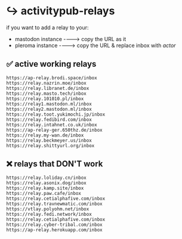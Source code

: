 # ↪️ activitypub-relays

if you want to add a relay to your:

- mastodon instance ----> copy the URL as it 
- pleroma instance ----> copy the URL & replace inbox with *actor*


## ✅ active working relays
```
https://ap-relay.brodi.space/inbox
https://relay.nazrin.moe/inbox
https://relay.libranet.de/inbox
https://relay.masto.tech/inbox
https://relay.101010.pl/inbox
https://relay1.mastodon.ml/inbox
https://relay2.mastodon.ml/inbox
https://relay.toot.yukimochi.jp/inbox
https://relay.fedibird.com/inbox
https://relay.intahnet.co.uk/inbox
https://ap-relay-ger.650thz.de/inbox
https://relay.my-wan.de/inbox
https://relay.beckmeyer.us/inbox
https://relay.shittyurl.org/inbox

```



## ❌ relays that DON'T work
```
https://relay.loliday.cn/inbox
https://relay.asonix.dog/inbox
https://relay.kamp.site/inbox
https://relay.paw.cafe/inbox
https://relay.cetialphafive.com/inbox
https://relay.travnewmatic.com/inbox
https://vtlay.polyohm.net/inbox
https://relay.fedi.network/inbox
https://relay.cetialphafive.com/inbox
https://relay.cyber-tribal.com/inbox
https://ap-relay.herokuapp.com/inbox

```
